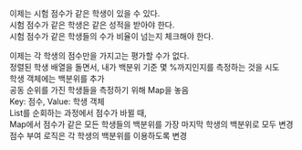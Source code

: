 이제는 시험 점수가 같은 학생이 있을 수 있다.  
시험 점수가 같은 학생은 같은 성적을 받아야 한다.  
시험 점수가 같은 학생들의 수가 비율이 넘는지 체크해야 한다.  

이제는 각 학생의 점수만을 가지고는 평가할 수가 없다.  
정렬된 학생 배열을 돌면서, 내가 백분위 기준 몇 %까지인지를 측정하는 것을 시도  
학생 객체에는 백분위를 추가  
공동 순위를 가진 학생들을 측정하기 위해 Map을 놓음  
Key: 점수, Value: 학생 객체  
  List를 순회하는 과정에서 점수가 바뀔 때,  
  Map에서 점수가 같은 모든 학생들의 백분위를 가장 마지막 학생의 백분위로 모두 변경  
점수 부여 로직은 각 학생의 백분위를 이용하도록 변경  
